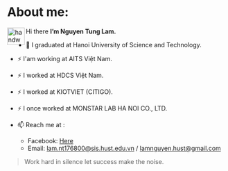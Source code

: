 # About me:
<img alt="handwavegif" src="https://user-images.githubusercontent.com/39513876/112366216-8cfe7400-8cfe-11eb-8116-7d3dbae20e97.gif" width='40' align="left"/>Hi there
<strong> I’m Nguyen Tung Lam. </strong>
- 🌱 I graduated at Hanoi University of Science and Technology.
- ⚡ I'am working at AITS Việt Nam.
- ⚡ I worked at HDCS Việt Nam.
- ⚡ I worked at KIOTVIET (CITIGO).
- ⚡ I once worked at MONSTAR LAB HA NOI CO., LTD.
- 📫 Reach me at : 

   + Facebook: [Here](https://www.facebook.com/laamtaamnhuw/)
   + Email: lam.nt176800@sis.hust.edu.vn / lamnguyen.hust@gmail.com
   
> Work hard in silence let success make the noise.
<!--
**lamylov3/lamylov3** is a ✨ _special_ ✨ repository because its `README.md` (this file) appears on your GitHub profile.

Here are some ideas to get you started:

- 🔭 I’m currently working on ...
- 🌱 I’m currently learning HUST
- 👯 I’m looking to collaborate on ...
- 🤔 I’m looking for help with ...
- 💬 Ask me about ...
- 📫 How to reach me: ...
- 😄 Pronouns: ...
- ⚡ Fun fact: ...
-->
